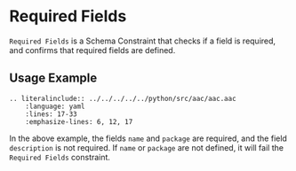 # Required Fields
`Required Fields` is a Schema Constraint that checks if a field is required, and confirms that required fields are defined.

## Usage Example
```{eval-rst}
.. literalinclude:: ../../../../../python/src/aac/aac.aac
    :language: yaml
    :lines: 17-33
    :emphasize-lines: 6, 12, 17
```
In the above example, the fields `name` and `package` are required, and the field `description` is not required.  If `name` or `package` are not defined, it will fail the `Required Fields` constraint.